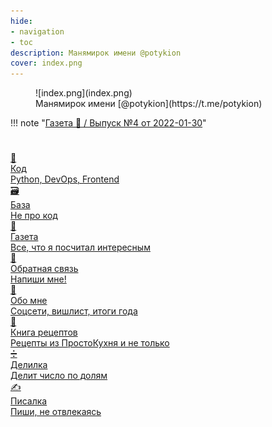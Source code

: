 ```yaml
---
hide:
- navigation
- toc
description: Манямирок имени @potykion
cover: index.png
---
```


<style>


</style>



<figure markdown>
  ![index.png](index.png)
  <figcaption markdown style="font-style: normal">Манямирок имени [@potykion](https://t.me/potykion)</figcaption>
</figure>

!!! note "[Газета 📰 / Выпуск №4 от 2022-01-30](g/4)"

#

<div class="grid-2d">

<a href="./c" class="link-card">
  <div class="card-icon">🔮</div>
  <div class="card-title">Код</div>
  <div class="card-subtitle">Python, DevOps, Frontend</div>
</a>
<a href="./b" class="link-card">
  <div class="card-icon">🗃️</div>
  <div class="card-title">База</div>
  <div class="card-subtitle">Не про код</div>
</a>

<a href="./g" class="link-card">
  <div class="card-icon">📰</div>
  <div class="card-title">Газета</div>
  <div class="card-subtitle">Все, что я посчитал интересным</div>
</a>

<a href="https://forms.gle/E79zYuiLPCeVYoJh6/" class="link-card">
  <div class="card-icon">💬</div>
  <div class="card-title">Обратная связь</div>
  <div class="card-subtitle">Напиши мне!</div>

</a>

<a href="./n" class="link-card">
  <div class="card-icon">🧑</div>
  <div class="card-title">Обо мне</div>
  <div class="card-subtitle">Соцсети, вишлист, итоги года</div>
</a>

<a href="https://potyk.notion.site/potyk/d47b6c5c807a41e2a9bb145632a20a5b" class="link-card">
  <div class="card-icon">🥘</div>
  <div class="card-title">Книга рецептов</div>
  <div class="card-subtitle">Рецепты из ПростоКухня и не только</div>
</a>

<a href="https://delilka.website.yandexcloud.net/" class="link-card">
  <div class="card-icon">➗</div>
  <div class="card-title">Делилка</div>
  <div class="card-subtitle">Делит число по долям</div>
</a>

<a href="https://write.website.yandexcloud.net/" class="link-card">
  <div class="card-icon">✍</div>
  <div class="card-title">Писалка</div>
  <div class="card-subtitle">Пиши, не отвлекаясь</div>
</a>

</div>


